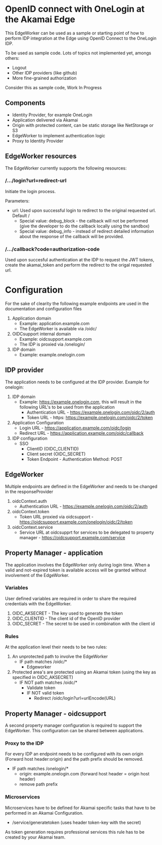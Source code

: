 # OpenID connect with OneLogin at the Akamai Edge
This EdgeWorker can be used as a sample or starting point of how to perform IDP integration at the Edge using OpenID Connect to the OneLogin IDP.

To be used as sample code. Lots of topics not implemented yet, amongs others:
- Logout
- Other IDP providers (like github)
- More fine-grained authorization

Consider this as sample code, Work In Progress

## Components
- Identity Provider, for example OneLogin
- Application delivered via Akamai
- Origin with protected content, can be static storage like NetStorage or S3
- EdgeWorker to implement authentication logic
- Proxy to Identity Provider

## EdgeWorker resources
The EdgeWorker currently supports the following resources:
### /.../login?url=redirect-url
Initiate the login process.

Parameters:
- url: Used upon successful login to redirect to the original requested url. Default /
   - Special value: debug_block - the callback will not be performed (give the developer to do the callback locally using the sandbox)
   - Special value: debug_info - instead of redirect detailed information about the response of the callback will be provided.
### /.../callback?code=authorization-code
Used upon succesful authentication at the IDP to request the JWT tokens, create the akamai_token and perform the redirect to the origal requested url.

# Configuration
For the sake of clearity the following example endpoints are used in the documentation and configuration files
1. Application domain
   - Example: application.example.com
   - The EdgeWorker is available via /oidc/
1. OIDCsupport internal domain
   - Example: oidcsupport.example.com
   - The IDP is proxied via /onelogin/
1. IDP domain
   - Example: example.onelogin.com

## IDP provider
The application needs to be configured at the IDP provider. Example for onelogin:
1. IDP domain
   - Example: https://example.onelogin.com, this will result in the following URL's to be used from the application
      - Authentication URL - https://example.onelogin.com/oidc/2/auth
      - Token URL - https: https://example.onelogin.com/oidc/2/token
1. Application Configuration
   - Login URL - https://application.example.com/oidc/login
   - Redirect URL - https://application.example.com/oidc/callback
1. IDP configuration
   - SSO
      - ClientID (OIDC_CLIENTID)
      - Client secret (OIDC_SECRET)
      - Token Endpoint - Authentication Method: POST

## EdgeWorker
Multiple endpoints are defined in the EdgeWorker and needs to be changed in the responseProvider
1. oidcContext.auth
   - Authentication URL - https://example.onelogin.com/oidc/2/auth
1. oidcContext.token
   - Token URL proxied via oidcsupport - https://oidcsupport.example.com/onelogin/oidc/2/token
1. oidcContext.service
   - Service URL at oidcsupprt for services to be delegated to property manager - https://oidcsupport.example.com/service

## Property Manager - application
The application involves the EdgeWorker only during login time. When a valid and not-expired token is available access will be granted without involvement of the EdgeWorker.
### Variables
User defined variables are required in order to share the required credentials with the EdgeWorker.
1. OIDC_AKSECRET - The key used to generate the token
1. OIDC_CLIENTID - The client id of the OpenID provider
1. OIDC_SECRET - The secret to be used in combination with the client id 
### Rules
At the application level their needs to be two rules:
1. An unprotected path to involve the EdgeWorker
   - IF path matches /oidc/*
      - Edgeworker
1. Protected area's are protected using an Akamai token (using the key as specified in OIDC_AKSECRET)
   - IF NOT path matches /oidc/*
      - Validate token
      - IF NOT valid token
         - Redirect /oidc/login?url=urlEncode(URL)
   
## Property Manager - oidcsupport
A second property manager configuration is required to support the EdgeWorker. This configuration can be shared between applications. 

### Proxy to the IDP
For every IDP an endpoint needs to be configured with its own origin (Forward host header:origin) and the path prefix should be removed.
- IF path matches /onelogin/*
   - origin: example.onelogin.com (forward host header = origin host header)
   - remove path prefix

### Microservices
Microservices have to be defined for Akamai specific tasks that have to be performed in an Akamai Configuration.
- /service/generatetoken (uses header token-key with the secret)

As token generation requires professional services this rule has to be created by your Akamai team.







